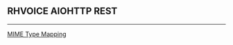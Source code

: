 ## RHVOICE AIOHTTP REST
---   

[MIME Type Mapping](https://www.dialogic.com/webhelp/CSP1010/VXML1.1CI/WebHelp/standards_defaults%20-%20MIME%20Type%20Mapping.htm)    
